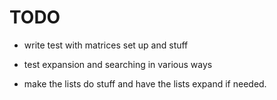 
# TODO

* write test with matrices set up and stuff
 + test expansion and searching in various ways
 
* make the lists do stuff and have the lists expand if needed.
